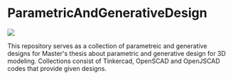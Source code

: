 # ParametricAndGenerativeDesign 

<img src="https://user-images.githubusercontent.com/85788777/234939377-7250909b-f561-4710-a701-2b9a56a2359b.png"/>


This repository serves as a collection of parametreic and generative designs for Master's thesis about parametric and generative design for 3D modeling. 
Collections consist of Tinkercad, OpenSCAD and OpenJSCAD codes that provide given designs.

